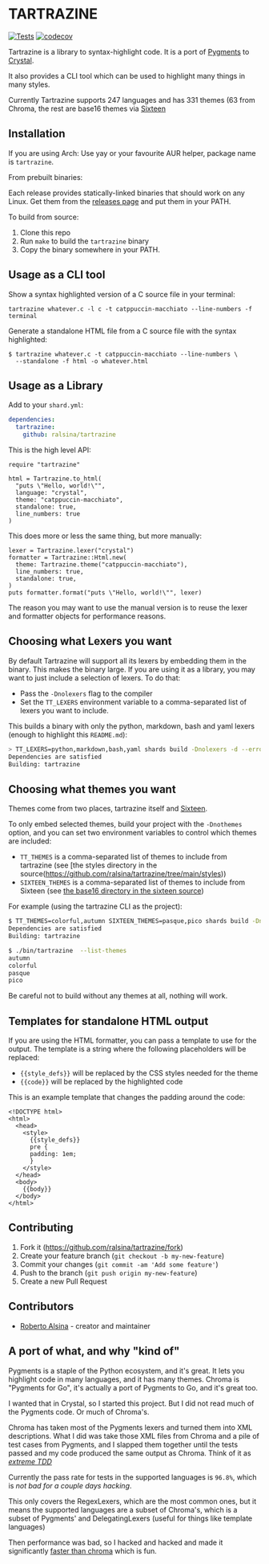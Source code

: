 # TARTRAZINE

[![Tests](https://github.com/ralsina/tartrazine/actions/workflows/ci.yml/badge.svg)](https://github.com/ralsina/tartrazine/actions/workflows/ci.yml)
[![codecov](https://codecov.io/gh/ralsina/tartrazine/branch/main/graph/badge.svg?token=52XBPNL99F)](https://codecov.io/gh/ralsina/tartrazine)

Tartrazine is a library to syntax-highlight code. It is
a port of [Pygments](https://pygments.org/) to
[Crystal](https://crystal-lang.org/).

It also provides a CLI tool which can be used to highlight many things in many styles.

Currently Tartrazine supports 247 languages and has 331 themes (63 from Chroma,
the rest are base16 themes via [Sixteen](https://github.com/ralsina/sixteen)

## Installation

If you are using Arch: Use yay or your favourite AUR helper, package name is `tartrazine`.

From prebuilt binaries:

Each release provides statically-linked binaries that should
work on any Linux. Get them from the [releases page](https://github.com/ralsina/tartrazine/releases)
and put them in your PATH.

To build from source:

1. Clone this repo
2. Run `make` to build the `tartrazine` binary
3. Copy the binary somewhere in your PATH.

## Usage as a CLI tool

Show a syntax highlighted version of a C source file in your terminal:

```shell
tartrazine whatever.c -l c -t catppuccin-macchiato --line-numbers -f terminal
```

Generate a standalone HTML file from a C source file with the syntax highlighted:

```shell
$ tartrazine whatever.c -t catppuccin-macchiato --line-numbers \
  --standalone -f html -o whatever.html
```

## Usage as a Library

Add to your `shard.yml`:

```yaml
dependencies:
  tartrazine:
    github: ralsina/tartrazine
```

This is the high level API:

```crystal
require "tartrazine"

html = Tartrazine.to_html(
  "puts \"Hello, world!\"",
  language: "crystal",
  theme: "catppuccin-macchiato",
  standalone: true,
  line_numbers: true
)
```

This does more or less the same thing, but more manually:

```crystal
lexer = Tartrazine.lexer("crystal")
formatter = Tartrazine::Html.new(
  theme: Tartrazine.theme("catppuccin-macchiato"),
  line_numbers: true,
  standalone: true,
)
puts formatter.format("puts \"Hello, world!\"", lexer)
```

The reason you may want to use the manual version is to reuse
the lexer and formatter objects for performance reasons.

## Choosing what Lexers you want

By default Tartrazine will support all its lexers by embedding
them in the binary. This makes the binary large. If you are
using it as a library, you may want to just include a selection of lexers. To do that:

* Pass the `-Dnolexers` flag to the compiler
* Set the `TT_LEXERS` environment variable to a
  comma-separated list of lexers you want to include.


This builds a binary with only the python, markdown, bash and yaml lexers (enough to highlight this `README.md`):

```bash
> TT_LEXERS=python,markdown,bash,yaml shards build -Dnolexers -d --error-trace
Dependencies are satisfied
Building: tartrazine
```

## Choosing what themes you want

Themes come from two places, tartrazine itself and [Sixteen](https://github.com/ralsina/sixteen).

To only embed selected themes, build your project with the `-Dnothemes` option, and
you can set two environment variables to control which themes are included:

* `TT_THEMES` is a comma-separated list of themes to include from tartrazine (see
  [the styles directory in the source(https://github.com/ralsina/tartrazine/tree/main/styles))
* `SIXTEEN_THEMES` is a comma-separated list of themes to include from Sixteen (see
  [the base16 directory in the sixteen source](https://github.com/ralsina/sixteen/tree/main/base16))

For example (using the tartrazine CLI as the project):

```bash
$ TT_THEMES=colorful,autumn SIXTEEN_THEMES=pasque,pico shards build -Dnothemes
Dependencies are satisfied
Building: tartrazine

$ ./bin/tartrazine  --list-themes
autumn
colorful
pasque
pico
```

Be careful not to build without any themes at all, nothing will work.

## Templates for standalone HTML output

If you are using the HTML formatter, you can pass a template to use for the output. The template is a string where the following placeholders will be replaced:

* `{{style_defs}}` will be replaced by the CSS styles needed for the theme
* `{{code}}` will be replaced by the highlighted code

This is an example template that changes the padding around the code:

```jinja2
<!DOCTYPE html>
<html>
  <head>
    <style>
      {{style_defs}}
      pre {
      padding: 1em;
      }
    </style>
  </head>
  <body>
    {{body}}
  </body>
</html>
```


## Contributing

1. Fork it (<https://github.com/ralsina/tartrazine/fork>)
2. Create your feature branch (`git checkout -b my-new-feature`)
3. Commit your changes (`git commit -am 'Add some feature'`)
4. Push to the branch (`git push origin my-new-feature`)
5. Create a new Pull Request

## Contributors

- [Roberto Alsina](https://github.com/ralsina) - creator and maintainer

## A port of what, and why "kind of"

Pygments is a staple of the Python ecosystem, and it's great.
It lets you highlight code in many languages, and it has many
themes. Chroma is "Pygments for Go", it's actually a port of
Pygments to Go, and it's great too.

I wanted that in Crystal, so I started this project. But I did
not read much of the Pygments code. Or much of Chroma's.

Chroma has taken most of the Pygments lexers and turned them into
XML descriptions. What I did was take those XML files from Chroma
and a pile of test cases from Pygments, and I slapped them together
until the tests passed and my code produced the same output as
Chroma. Think of it as [*extreme TDD*](https://ralsina.me/weblog/posts/tartrazine-reimplementing-pygments.html)

Currently the pass rate for tests in the supported languages
is `96.8%`, which is *not bad for a couple days hacking*.

This only covers the RegexLexers, which are the most common ones,
but it means the supported languages are a subset of Chroma's, which
is a subset of Pygments' and DelegatingLexers (useful for things like template languages)

Then performance was bad, so I hacked and hacked and made it significantly
[faster than chroma](https://ralsina.me/weblog/posts/a-tale-of-optimization.html)
which is fun.
